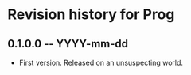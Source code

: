 # Revision history for Prog

## 0.1.0.0 -- YYYY-mm-dd

* First version. Released on an unsuspecting world.
